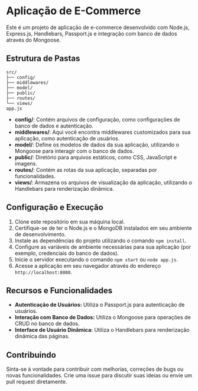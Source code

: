 # Aplicação de E-Commerce

Este é um projeto de aplicação de e-commerce desenvolvido com Node.js, Express.js, Handlebars, Passport.js e integração com banco de dados através do Mongoose.

## Estrutura de Pastas

```
src/
├── config/
├── middlewares/
├── model/
├── public/
├── routes/
└── views/
app.js
```

- **config/**: Contém arquivos de configuração, como configurações de banco de dados e autenticação.
- **middlewares/**: Aqui você encontra middlewares customizados para sua aplicação, como autenticação de usuários.
- **model/**: Define os modelos de dados da sua aplicação, utilizando o Mongoose para interagir com o banco de dados.
- **public/**: Diretório para arquivos estáticos, como CSS, JavaScript e imagens.
- **routes/**: Contém as rotas da sua aplicação, separadas por funcionalidades.
- **views/**: Armazena os arquivos de visualização da aplicação, utilizando o Handlebars para renderização dinâmica.

## Configuração e Execução

1. Clone este repositório em sua máquina local.
2. Certifique-se de ter o Node.js e o MongoDB instalados em seu ambiente de desenvolvimento.
3. Instale as dependências do projeto utilizando o comando `npm install`.
4. Configure as variáveis de ambiente necessárias para sua aplicação (por exemplo, credenciais do banco de dados).
5. Inicie o servidor executando o comando `npm start` ou `node app.js`.
6. Acesse a aplicação em seu navegador através do endereço `http://localhost:8080`.

## Recursos e Funcionalidades

- **Autenticação de Usuários:** Utiliza o Passport.js para autenticação de usuários.
- **Interação com Banco de Dados:** Utiliza o Mongoose para operações de CRUD no banco de dados.
- **Interface de Usuário Dinâmica:** Utiliza o Handlebars para renderização dinâmica das páginas.

## Contribuindo

Sinta-se à vontade para contribuir com melhorias, correções de bugs ou novas funcionalidades. Crie uma issue para discutir suas ideias ou envie um pull request diretamente.